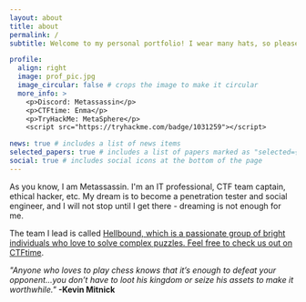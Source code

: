 ```yaml
---
layout: about
title: about
permalink: /
subtitle: Welcome to my personal portfolio! I wear many hats, so please feel free to browse!

profile:
  align: right
  image: prof_pic.jpg
  image_circular: false # crops the image to make it circular
  more_info: >
    <p>Discord: Metassassin</p>
    <p>CTFtime: Enma</p>
    <p>TryHackMe: MetaSphere</p>
    <script src="https://tryhackme.com/badge/1031259"></script>

news: true # includes a list of news items
selected_papers: true # includes a list of papers marked as "selected={true}"
social: true # includes social icons at the bottom of the page
---
```


As you know, I am Metassassin. I'm an IT professional, CTF team captain, ethical hacker, etc. My dream is to become a penetration tester and social engineer, and I will not stop until I get there - dreaming is not enough for me. 

The team I lead is called <a href="/ctf/">Hellbound, which is a passionate group of bright individuals who love to solve complex puzzles. Feel free to check us out on [CTFtime](https://ctftime.org/team/243673).

<em>"Anyone who loves to play chess knows that it’s enough to defeat your opponent...you don’t have to loot his kingdom or seize his assets to make it worthwhile."</em>
<strong>-Kevin Mitnick</strong>
